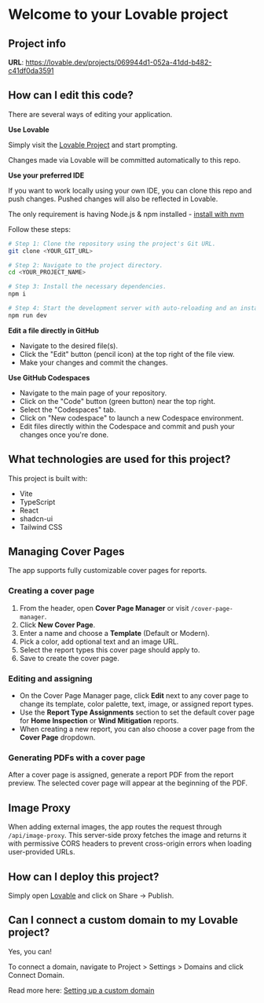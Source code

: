# Welcome to your Lovable project

## Project info

**URL**: https://lovable.dev/projects/069944d1-052a-41dd-b482-c41df0da3591

## How can I edit this code?

There are several ways of editing your application.

**Use Lovable**

Simply visit the [Lovable Project](https://lovable.dev/projects/069944d1-052a-41dd-b482-c41df0da3591) and start prompting.

Changes made via Lovable will be committed automatically to this repo.

**Use your preferred IDE**

If you want to work locally using your own IDE, you can clone this repo and push changes. Pushed changes will also be reflected in Lovable.

The only requirement is having Node.js & npm installed - [install with nvm](https://github.com/nvm-sh/nvm#installing-and-updating)

Follow these steps:

```sh
# Step 1: Clone the repository using the project's Git URL.
git clone <YOUR_GIT_URL>

# Step 2: Navigate to the project directory.
cd <YOUR_PROJECT_NAME>

# Step 3: Install the necessary dependencies.
npm i

# Step 4: Start the development server with auto-reloading and an instant preview.
npm run dev
```

**Edit a file directly in GitHub**

- Navigate to the desired file(s).
- Click the "Edit" button (pencil icon) at the top right of the file view.
- Make your changes and commit the changes.

**Use GitHub Codespaces**

- Navigate to the main page of your repository.
- Click on the "Code" button (green button) near the top right.
- Select the "Codespaces" tab.
- Click on "New codespace" to launch a new Codespace environment.
- Edit files directly within the Codespace and commit and push your changes once you're done.

## What technologies are used for this project?

This project is built with:

- Vite
- TypeScript
- React
- shadcn-ui
- Tailwind CSS

## Managing Cover Pages

The app supports fully customizable cover pages for reports.

### Creating a cover page

1. From the header, open **Cover Page Manager** or visit `/cover-page-manager`.
2. Click **New Cover Page**.
3. Enter a name and choose a **Template** (Default or Modern).
4. Pick a color, add optional text and an image URL.
5. Select the report types this cover page should apply to.
6. Save to create the cover page.

### Editing and assigning

* On the Cover Page Manager page, click **Edit** next to any cover page to change its
  template, color palette, text, image, or assigned report types.
* Use the **Report Type Assignments** section to set the default cover page for
  **Home Inspection** or **Wind Mitigation** reports.
* When creating a new report, you can also choose a cover page from the **Cover Page**
  dropdown.

### Generating PDFs with a cover page

After a cover page is assigned, generate a report PDF from the report preview. The
selected cover page will appear at the beginning of the PDF.

## Image Proxy

When adding external images, the app routes the request through `/api/image-proxy`.
This server-side proxy fetches the image and returns it with permissive CORS headers
to prevent cross-origin errors when loading user-provided URLs.

## How can I deploy this project?

Simply open [Lovable](https://lovable.dev/projects/069944d1-052a-41dd-b482-c41df0da3591) and click on Share -> Publish.

## Can I connect a custom domain to my Lovable project?

Yes, you can!

To connect a domain, navigate to Project > Settings > Domains and click Connect Domain.

Read more here: [Setting up a custom domain](https://docs.lovable.dev/tips-tricks/custom-domain#step-by-step-guide)
